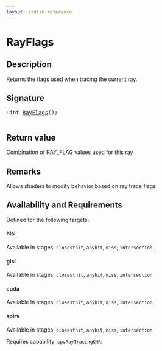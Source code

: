 ```yaml
---
layout: stdlib-reference
---
```


# RayFlags

## Description

Returns the flags used when tracing the current ray.



## Signature 

<pre>
<span class="code_keyword">uint</span> <a href="rayflags-03">RayFlags</a>();

</pre>

## Return value
Combination of RAY_FLAG values used for this ray

## Remarks
Allows shaders to modify behavior based on ray trace flags


## Availability and Requirements

Defined for the following targets:

#### hlsl
Available in stages: `closesthit`, `anyhit`, `miss`, `intersection`.

#### glsl
Available in stages: `closesthit`, `anyhit`, `miss`, `intersection`.

#### cuda
Available in stages: `closesthit`, `anyhit`, `miss`, `intersection`.

#### spirv
Available in stages: `closesthit`, `anyhit`, `miss`, `intersection`.

Requires capability: `spvRayTracingKHR`.


